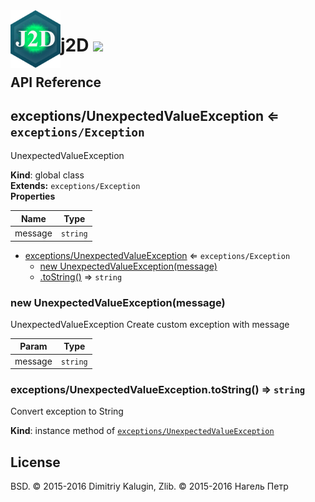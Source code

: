 <img src="https://github.com/fsggs/j2d/blob/0.2.0-dev/src/img/logo.png?raw=true" align="left" width="80"/>
<h1 align="left">j2D <a href="https://www.versioneye.com/user/projects/56afa5f63d82b9003761dfc8">
    <img src="https://www.versioneye.com/user/projects/56afa5f63d82b9003761dfc8/badge.svg?style=flat"/></a></h1>


## API Reference

<a name="exceptions/UnexpectedValueException"></a>

## exceptions/UnexpectedValueException ⇐ <code>exceptions/Exception</code>
UnexpectedValueException

**Kind**: global class  
**Extends:** <code>exceptions/Exception</code>  
**Properties**

| Name | Type |
| --- | --- |
| message | <code>string</code> | 


* [exceptions/UnexpectedValueException](#exceptions/UnexpectedValueException) ⇐ <code>exceptions/Exception</code>
    * [new UnexpectedValueException(message)](#new_exceptions/UnexpectedValueException_new)
    * [.toString()](#exceptions/UnexpectedValueException+toString) ⇒ <code>string</code>

<a name="new_exceptions/UnexpectedValueException_new"></a>

### new UnexpectedValueException(message)
UnexpectedValueException
Create custom exception with message


| Param | Type |
| --- | --- |
| message | <code>string</code> | 

<a name="exceptions/UnexpectedValueException+toString"></a>

### exceptions/UnexpectedValueException.toString() ⇒ <code>string</code>
Convert exception to String

**Kind**: instance method of <code>[exceptions/UnexpectedValueException](#exceptions/UnexpectedValueException)</code>  

## License

BSD. © 2015-2016 Dimitriy Kalugin, Zlib. © 2015-2016 Нагель Петр

